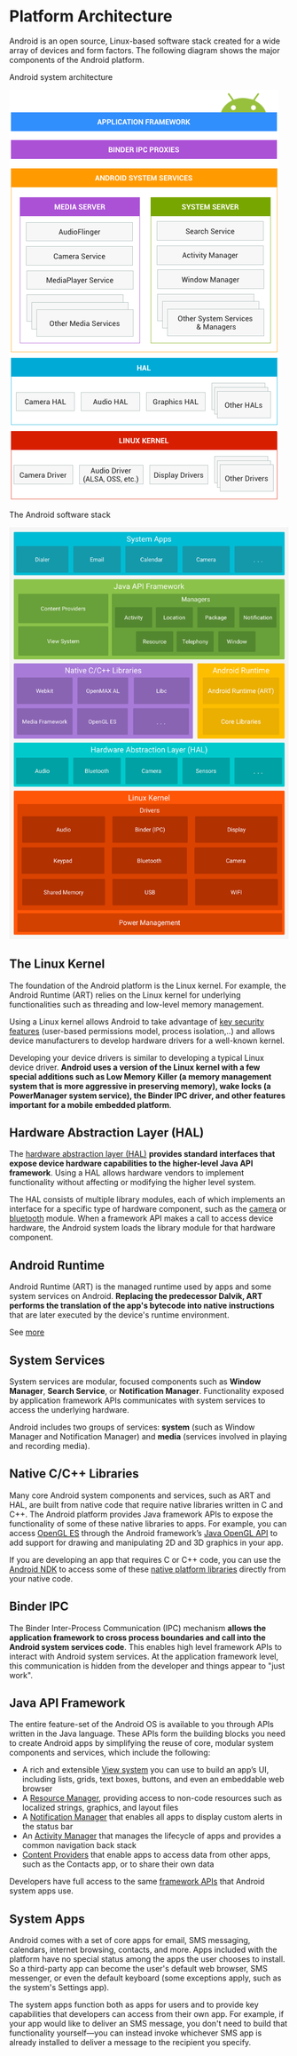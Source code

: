 # Platform Architecture

Android is an open source, Linux-based software stack created for a wide array of devices and form factors. The following diagram shows the major components of the Android platform.

Android system architecture

![Android system architecture](/resources/ape_fwk_all.png)

The Android software stack

![The Android software stack](/resources/android-stack_2x.png)


## The Linux Kernel

The foundation of the Android platform is the Linux kernel. For example, the Android Runtime (ART) relies on the Linux kernel for underlying functionalities such as threading and low-level memory management.

Using a Linux kernel allows Android to take advantage of [key security features](https://source.android.com/security/overview/kernel-security.html) (user-based permissions model, process isolation,..) and allows device manufacturers to develop hardware drivers for a well-known kernel.

Developing your device drivers is similar to developing a typical Linux device driver. **Android uses a version of the Linux kernel with a few special additions such as Low Memory Killer (a memory management system that is more aggressive in preserving memory), wake locks (a PowerManager system service), the Binder IPC driver, and other features important for a mobile embedded platform**.


## Hardware Abstraction Layer (HAL)

The [hardware abstraction layer (HAL)](https://source.android.com/devices/architecture/hal-types) **provides standard interfaces that expose device hardware capabilities to the higher-level Java API framework**. Using a HAL allows hardware vendors to implement functionality without affecting or modifying the higher level system.

The HAL consists of multiple library modules, each of which implements an interface for a specific type of hardware component, such as the [camera](https://source.android.com/devices/camera/index.html) or [bluetooth](https://source.android.com/devices/bluetooth.html) module. When a framework API makes a call to access device hardware, the Android system loads the library module for that hardware component.


## Android Runtime

Android Runtime (ART) is the managed runtime used by apps and some system services on Android. **Replacing the predecessor Dalvik, ART performs the translation of the app's bytecode into native instructions** that are later executed by the device's runtime environment. 

See [more](art.md)


## System Services

System services are modular, focused components such as **Window Manager**, **Search Service**, or **Notification Manager**. Functionality exposed by application framework APIs communicates with system services to access the underlying hardware. 

Android includes two groups of services: **system** (such as Window Manager and Notification Manager) and **media** (services involved in playing and recording media).


## Native C/C++ Libraries

Many core Android system components and services, such as ART and HAL, are built from native code that require native libraries written in C and C++. The Android platform provides Java framework APIs to expose the functionality of some of these native libraries to apps. For example, you can access [OpenGL ES](https://developer.android.com/guide/topics/graphics/opengl) through the Android framework’s [Java OpenGL API](https://developer.android.com/reference/android/opengl/package-summary.html) to add support for drawing and manipulating 2D and 3D graphics in your app.

If you are developing an app that requires C or C++ code, you can use the [Android NDK](https://developer.android.com/ndk/index.html) to access some of these [native platform libraries](https://developer.android.com/ndk/guides/stable_apis.html) directly from your native code.

## Binder IPC

The Binder Inter-Process Communication (IPC) mechanism **allows the application framework to cross process boundaries and call into the Android system services code**. This enables high level framework APIs to interact with Android system services. At the application framework level, this communication is hidden from the developer and things appear to "just work".


## Java API Framework

The entire feature-set of the Android OS is available to you through APIs written in the Java language. These APIs form the building blocks you need to create Android apps by simplifying the reuse of core, modular system components and services, which include the following:

* A rich and extensible [View system](https://developer.android.com/guide/topics/ui/overview.html) you can use to build an app’s UI, including lists, grids, text boxes, buttons, and even an embeddable web browser
* A [Resource Manager](https://developer.android.com/guide/topics/resources/overview.html), providing access to non-code resources such as localized strings, graphics, and layout files
* A [Notification Manager](https://developer.android.com/guide/topics/ui/notifiers/notifications.html) that enables all apps to display custom alerts in the status bar
* An [Activity Manager](https://developer.android.com/guide/components/activities.html) that manages the lifecycle of apps and provides a common navigation back stack
* [Content Providers](https://developer.android.com/guide/topics/providers/content-providers.html) that enable apps to access data from other apps, such as the Contacts app, or to share their own data

Developers have full access to the same [framework APIs](https://developer.android.com/reference/packages.html) that Android system apps use.


## System Apps

Android comes with a set of core apps for email, SMS messaging, calendars, internet browsing, contacts, and more. Apps included with the platform have no special status among the apps the user chooses to install. So a third-party app can become the user's default web browser, SMS messenger, or even the default keyboard (some exceptions apply, such as the system's Settings app).

The system apps function both as apps for users and to provide key capabilities that developers can access from their own app. For example, if your app would like to deliver an SMS message, you don't need to build that functionality yourself—you can instead invoke whichever SMS app is already installed to deliver a message to the recipient you specify.